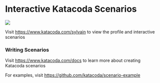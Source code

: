 # Interactive Katacoda Scenarios

[![](http://shields.katacoda.com/katacoda/sylvain/count.svg)](https://www.katacoda.com/sylvain "Get your profile on Katacoda.com")

Visit https://www.katacoda.com/sylvain to view the profile and interactive scenarios

### Writing Scenarios
Visit https://www.katacoda.com/docs to learn more about creating Katacoda scenarios

For examples, visit https://github.com/katacoda/scenario-example
